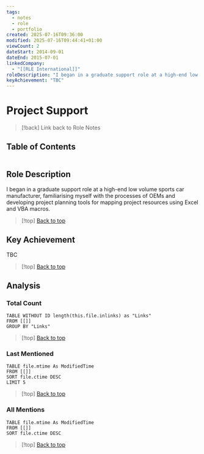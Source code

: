 ```yaml
---
tags:
  - notes
  - role
  - portfolio
created: 2025-07-16T09:36:00
modified: 2025-07-16T09:44:41+01:00
viewCount: 2
dateStart: 2014-09-01
dateEnd: 2015-07-01
linkedCompany:
  - "[[RLE International]]"
roleDescription: "I began in a graduate support role at a high-end low volume sports car manufacturer, familiarising myself with the processes of OEMs and developing project planning tools for mapping project resources using <span class=\"theme-link\">Excel</span> and <span class=\"theme-link\">VBA</span> macros."
keyAchievement: "TBC"
---
```

# Project Support

> [!back] Link back to <span class="theme-link">Role Notes</span>

## Table of Contents
```table-of-contents
```

## Role Description

I began in a graduate support role at a high-end low volume sports car manufacturer, familiarising myself with the processes of OEMs and developing project planning tools for mapping project resources using <span class="theme-link">Excel</span> and <span class="theme-link">VBA</span> macros.

>[!top] [Back to top](#Table%20of%20Contents)

## Key Achievement

TBC

>[!top] [Back to top](#Table%20of%20Contents)

## Analysis

### Total Count

```dataview
TABLE WITHOUT ID length(this.file.inlinks) as "Links"
FROM [[]]
GROUP BY "Links"
```

>[!top] [Back to top](#Table%20of%20Contents)

### Last Mentioned

```dataview
TABLE file.mtime As ModifiedTime
FROM [[]]
SORT file.ctime DESC
LIMIT 5
```

>[!top] [Back to top](#Table%20of%20Contents)

### All Mentions

```dataview
TABLE file.mtime As ModifiedTime
FROM [[]]
SORT file.ctime DESC
```

>[!top] [Back to top](#Table%20of%20Contents)